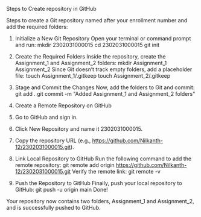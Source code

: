 ﻿Steps to Create repository in GitHub

Steps to create a Git repository named after your enrollment number and add the required folders:

1. Initialize a New Git Repository
Open your terminal or command prompt and run:
mkdir 2302031000015 
cd 2302031000015
git init

2. Create the Required Folders
Inside the repository, create the Assignment_1 and Assignment_2 folders:
mkdir Assignment_1 Assignment_2
Since Git doesn’t track empty folders, add a placeholder file:
touch Assignment_1/.gitkeep
touch Assignment_2/.gitkeep

3. Stage and Commit the Changes
Now, add the folders to Git and commit:
git add .
git commit -m "Added Assignment_1 and Assignment_2 folders"

4. Create a Remote Repository on GitHub
  1. Go to GitHub and sign in.
  2. Click New Repository and name it 2302031000015.
  3. Copy the repository URL (e.g., https://github.com/Nilkanth-12/2302031000015.git).

5. Link Local Repository to GitHub
Run the following command to add the remote repository:
git remote add origin https://github.com/Nilkanth-12/2302031000015.git
Verify the remote link:
git remote -v


6. Push the Repository to GitHub
Finally, push your local repository to GitHub:
git push -u origin main
Done!

Your repository now contains two folders, Assignment_1 and Assignment_2, and is successfully pushed to GitHub.

